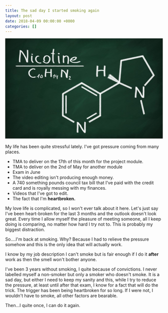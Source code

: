 ```yaml
---
title: The sad day I started smoking again
layout: post
date: 2018-04-09 00:00:00 +0000
categories: []
---
```

![](/uploads/2018/04/09/nicotine.jpg)

My life has been quite stressful lately. I've got pressure coming from many places.

* TMA to deliver on the 17th of this month for the project module.
* TMA to deliver on the 2nd of May for another module
* Exam in June
* The video editing isn't producing enough money.
* A 740 something pounds council tax bill that I've paid with the credit card and is royally messing with my finances.
* Videos that I've got to edit.
* The fact that I'm **heartbroken.**

My love life is complicated, so I won't ever talk about it here. Let's just say I've been heart-broken for the last 3 months and the outlook doesn't look great. Every time I allow myself the pleasure of meeting someone, all I keep doing is comparing, no matter how hard I try not to. This is probably my biggest distraction.

So....I'm back at smoking. Why? Because I had to relieve the pressure somehow and this is the only idea that will actually work.

I know by my job description I can't smoke but is fair enough if I do it **after** work as then the smell won't bother anyone.

I've been 3 years without smoking, I quite because of convictions. I never labelled myself a non-smoker but only a smoker who doesn't smoke. It is a sad day, but either I need to keep my sanity and this, while I try to reduce the pressure, at least until after that exam, I know for a fact that will do the trick. The trigger has been being heartbroken for so long. If I were not, I wouldn't have to smoke, all other factors are bearable.

Then...I quite once, I can do it again.